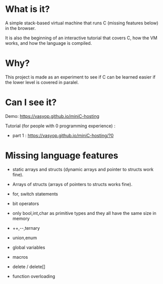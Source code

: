 # What is it?

A simple stack-based virtual machine that runs C (missing features below) in the browser.

It is also the beginning of an interactive tutorial that covers C, how the VM works, and how the language is compiled.

# Why?

This project is made as an experiment to see if C can be learned easier if the lower level is covered in paralel.

# Can I see it?

Demo: https://vasyop.github.io/miniC-hosting

Tutorial (for people with 0 programming experience) : 
* part 1 : https://vasyop.github.io/miniC-hosting/?0

# Missing language features

* static arrays and structs (dynamic arrays and pointer to structs work fine).
  
* Arrays of structs (arrays of pointers to structs works fine).
  
* for, switch statements
  
* bit operators
  
* only bool,int,char as primitive types and they all have the same size in memory
  
* ++,--,ternary
  
* union,enum
  
* global variables
  
* macros

* delete / delete[]

* function overloading
